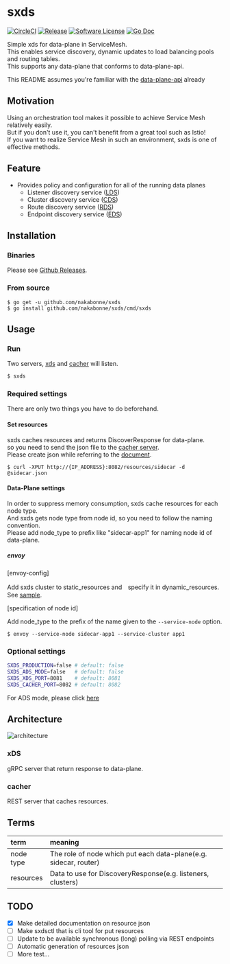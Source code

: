 # sxds

[![CircleCI](https://circleci.com/gh/nakabonne/sxds.svg?style=svg)](https://circleci.com/gh/nakabonne/sxds)
[![Release](https://img.shields.io/github/release/nakabonne/sxds.svg?style=flat-square)](https://github.com/nakabonne/sxds/releases/latest)
[![Software License](https://img.shields.io/badge/license-MIT-brightgreen.svg?style=flat-square)](/LICENSE.md)
[![Go Doc](https://img.shields.io/badge/godoc-reference-blue.svg?style=flat-square)](http://godoc.org/github.com/nakabonne/sxds)

Simple xds for data-plane in ServiceMesh.  
This enables service discovery, dynamic updates to load balancing pools and routing tables.  
This supports any data-plane that conforms to data-plane-api.

  
This README assumes you're familiar with the [data-plane-api](https://www.envoyproxy.io/docs/envoy/latest/configuration/overview/v2_overview) already

## Motivation
Using an orchestration tool makes it possible to achieve Service Mesh relatively easily.  
But if you don't use it, you can't benefit from a great tool such as Istio!  
If you want to realize Service Mesh in such an environment, sxds is one of effective methods.  

## Feature

- Provides policy and configuration for all of the running data planes
  - Listener discovery service ([LDS](https://www.envoyproxy.io/docs/envoy/latest/configuration/listeners/lds))
  - Cluster discovery service ([CDS](https://www.envoyproxy.io/docs/envoy/latest/configuration/cluster_manager/cds))
  - Route discovery service ([RDS](https://www.envoyproxy.io/docs/envoy/latest/configuration/http_conn_man/rds))
  - Endpoint discovery service ([EDS](https://www.envoyproxy.io/docs/envoy/latest/api-v2/api/v2/eds.proto#envoy-api-file-envoy-api-v2-eds-proto))

## Installation

### Binaries

Please see [Github Releases](https://github.com/nakabonne/sxds/releases).

### From source

```
$ go get -u github.com/nakabonne/sxds
$ go install github.com/nakabonne/sxds/cmd/sxds
```

## Usage

### Run

Two servers, [xds](#xds) and [cacher](#cacher) will listen.

```sh
$ sxds
```

### Required settings

There are only two things you have to do beforehand.

#### Set resources

sxds caches resources and returns DiscoverResponse for data-plane.  
so you need to send the json file to the [cacher server](#cacher).  
Please create json while referring to the [document](https://github.com/nakabonne/sxds/tree/master/doc/RESOURCES.md).

```
$ curl -XPUT http://{IP_ADDRESS}:8082/resources/sidecar -d @sidecar.json
```

#### Data-Plane settings


In order to suppress memory consumption, sxds cache resources for each node type.  
And sxds gets node type from node id, so you need to follow the naming convention.  
Please add node_type to prefix like "sidecar-app1" for naming node id of data-plane.  

##### envoy  

[envoy-config]

Add sxds cluster to static_resources and　specify it in dynamic_resources.  
See [sample](https://github.com/nakabonne/sxds/blob/master/sample/envoy/envoy.yml).  

[specification of node id]  

Add node_type to the prefix of the name given to the `--service-node` option.  

```
$ envoy --service-node sidecar-app1 --service-cluster app1
```

### Optional settings

```sh
SXDS_PRODUCTION=false # default: false
SXDS_ADS_MODE=false   # default: false
SXDS_XDS_PORT=8081    # default: 8081
SXDS_CACHER_PORT=8082 # default: 8082
```

For ADS mode, please click [here](https://github.com/envoyproxy/data-plane-api/blob/master/XDS_PROTOCOL.md#aggregated-discovery-services-ads)

## Architecture

![architecture](https://github.com/nakabonne/sxds/blob/master/media/architecture.png) 

### xDS
gRPC server that return response to data-plane.

### cacher

REST server that caches resources.


## Terms

| term | meaning |
|:----------|:-----------|
|node type|The role of node which put each data-plane(e.g. sidecar, router)|
|resources|Data to use for DiscoveryResponse(e.g. listeners, clusters) |

## TODO

- [x] Make detailed documentation on resource json
- [ ] Make sxdsctl that is cli tool for put resources
- [ ] Update to be available synchronous (long) polling via REST endpoints 
- [ ] Automatic generation of resources json
- [ ] More test...
